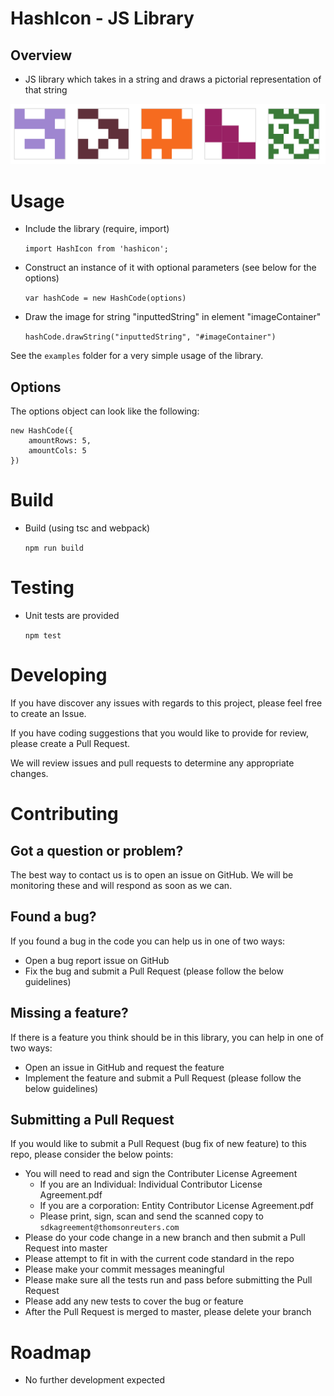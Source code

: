 # HashIcon - JS Library

## Overview
* JS library which takes in a string and draws a pictorial representation of that string

![Example Ouput](./examples/output.png)

# Usage

* Include the library (require, import)
   
   ```import HashIcon from 'hashicon';```

* Construct an instance of it with optional parameters (see below for the options) 
   
   ```var hashCode = new HashCode(options)```
* Draw the image for string "inputtedString" in element "imageContainer"

   ```hashCode.drawString("inputtedString", "#imageContainer")```

See the ```examples``` folder for a very simple usage of the library.

## Options

The options object can look like the following:

```
new HashCode({
    amountRows: 5,
    amountCols: 5
})
```

# Build
* Build (using tsc and webpack)

   ```npm run build```

# Testing
* Unit tests are provided

   ```npm test```

# Developing

If you have discover any issues with regards to this project, please feel free to create an Issue.

If you have coding suggestions that you would like to provide for review, please create a Pull Request.

We will review issues and pull requests to determine any appropriate changes.

# Contributing
## Got a question or problem?

The best way to contact us is to open an issue on GitHub. We will be monitoring these and will respond as soon as we can.

## Found a bug?

If you found a bug in the code you can help us in one of two ways:

* Open a bug report issue on GitHub
* Fix the bug and submit a Pull Request (please follow the below guidelines)

## Missing a feature?

If there is a feature you think should be in this library, you can help in one of two ways:

* Open an issue in GitHub and request the feature
* Implement the feature and submit a Pull Request (please follow the below guidelines)

## Submitting a Pull Request

If you would like to submit a Pull Request (bug fix of new feature) to this repo, please consider the below points:

* You will need to read and sign the Contributer License Agreement
  * If you are an Individual: Individual Contributor License Agreement.pdf
  * If you are a corporation: Entity Contributor License Agreement.pdf
  * Please print, sign, scan and send the scanned copy to `sdkagreement@thomsonreuters.com`
* Please do your code change in a new branch and then submit a Pull Request into master
* Please attempt to fit in with the current code standard in the repo
* Please make your commit messages meaningful
* Please make sure all the tests run and pass before submitting the Pull Request
* Please add any new tests to cover the bug or feature
* After the Pull Request is merged to master, please delete your branch

# Roadmap
* No further development expected